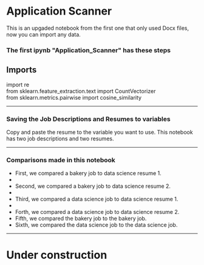 # Application Scanner


This is an upgaded notebook from the first one that only used Docx files, now you can import any data.


### The first ipynb "Application_Scanner" has these steps
Imports
------------------------------------------------------------
import re<br/>
from sklearn.feature_extraction.text import CountVectorizer<br/>
from sklearn.metrics.pairwise import cosine_similarity<br/>

____________________________________________________________

### Saving the Job Descriptions and Resumes to variables

Copy and paste the resume to the variable you want to use.
This notebook has two job descriptions and two resumes.

____________________________________________________________

### Comparisons made in this notebook
- First, we compared a bakery job to data science resume 1. <br/>
- 
- Second, we compared a bakery job to data science resume 2. <br/>
- 
- Third, we compared a data science job to data science resume 1. <br/>
- 
- Forth, we compared a data science job to data science resume 2. <br/>
- Fifth, we compared the bakery job to the bakery job. <br/>
- Sixth, we compared the data science job to the data science job. <br/> 

____________________________________________________________

# Under construction 
